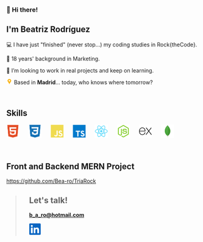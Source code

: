 ### 👋 Hi there!  
<p></p> 

## I'm Beatriz Rodríguez  

<p></p> 

💻 I have just "finished" (never stop...) my coding studies in Rock{theCode}.   

💼 18 years' background in Marketing.  

🚀 I’m looking to work in real projects and keep on learning.  

<img src="./assets/emoji-ubicacion.png" alt="MongoDB" width="16px"> Based in **Madrid**... today, who knows where tomorrow?

<br />  

## Skills
<p></p>
<div>
<img src="./assets/html5.svg" alt="HTML5" width="34px" style="margin-right:20px">
<img src="./assets/css3.svg" alt="CSS3" width="34px" style="margin-right:20px">
<img src="./assets/javascript.svg" alt="JavaScript" width="34px" style="margin-right:20px">
<img src="./assets/typescript.svg" alt="TypeScript" width="34px" style="margin-right:20px">
<img src="./assets/react.svg" alt="React" width="34px" style="margin-right:20px" style="margin-right:20px">
<img src="./assets/nodejs.svg" alt="NodeJS" width="34px" style="margin-right:20px">
<img src="./assets/express.svg" alt="Express" width="34px" style="margin-right:20px">
<img src="./assets/mongodb.svg" alt="MongoDB" width="34px">  
<div>
<p></p>
<br />

## Front and Backend MERN Project
https://github.com/Bea-ro/TriaRock

><div style="margin-left:20px"> 
><p></p>  
> 
>## **Let's talk!**                                                                                
>**b_a_ro@hotmail.com**
>
><a href="https://www.linkedin.com/in/beatrizrodriguezmaya/"><img src="./assets/linkedin.svg" alt="LinkedIn" width="30px"></a>      
><p></p>
></div>

